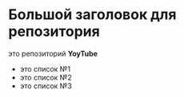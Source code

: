# Большой заголовок для репозитория
это репозиторий **YoyTube**

- это список №1
- это список №2
- это список №3

